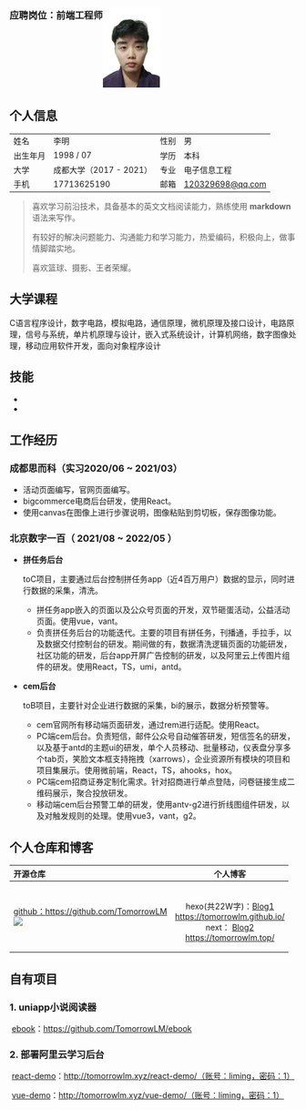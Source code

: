 <h3 style="display:flex">
    <div align="center">
		应聘岗位：前端工程师
	</div>
    <div style="float:right" align="center">
		<img width="100" src="./头像/6k.jpg" > 
	</div>
</h3>


## 个人信息

|          |                         |      |                  |
| :------- | :---------------------- | :--- | :--------------- |
| 姓名     | 李明                    | 性别 | 男               |
| 出生年月 | 1998 / 07               | 学历 | 本科             |
| 大学     | 成都大学（2017 - 2021） | 专业 | 电子信息工程     |
| 手机     | 17713625190             | 邮箱 | 120329698@qq.com |

>喜欢学习前沿技术，具备基本的英文文档阅读能力，熟练使用 **markdown** 语法来写作。
>
>有较好的解决问题能力、沟通能力和学习能力，热爱编码，积极向上，做事情脚踏实地。
>
>喜欢篮球、摄影、王者荣耀。

## 大学课程

C语言程序设计，数字电路，模拟电路，通信原理，微机原理及接口设计，电路原理，信号与系统，单片机原理与设计，嵌入式系统设计，计算机网络，数字图像处理，移动应用软件开发，面向对象程序设计

## 技能

- 
- 

## 工作经历 

### 成都思而科（实习2020/06 ~ 2021/03）

- 活动页面编写，官网页面编写。
- bigcommerce电商后台研发，使用React。
- 使用canvas在图像上进行步骤说明，图像粘贴到剪切板，保存图像功能。

### 北京数字一百（ 2021/08 ~ 2022/05 ）

- **拼任务后台**

  toC项目，主要通过后台控制拼任务app（近4百万用户）数据的显示，同时进行数据的采集，清洗。

  - 拼任务app嵌入的页面以及公众号页面的开发，双节砸蛋活动，公益活动页面。使用vue，vant。
  - 负责拼任务后台的功能迭代。主要的项目有拼任务，刊播通，手拉手，以及数据交付控制台的研发。期间做的有，数据清洗逻辑页面的功能研发，社区功能的研发，后台app开屏广告控制的研发，以及阿里云上传图片组件的研发。使用React，TS，umi，antd。

- **cem后台**

  toB项目，主要针对企业进行数据的采集，bi的展示，数据分析预警等。

  - cem官网所有移动端页面研发，通过rem进行适配。使用React。
  - PC端cem后台。负责短信，邮件公众号自动催答研发，短信签名的研发，以及基于antd的主题ui的研发，单个人员移动、批量移动，仪表盘分享多个tab页，笑脸文本框支持拖拽（xarrows），企业资源所有模块的项目和项目集展示。使用微前端，React，TS，ahooks，hox。
  - PC端cem招商证券定制化需求。针对招商进行单点登陆，问卷链接生成二维码展示，聚合投放研发。
  - 移动端cem后台预警工单的研发，使用antv-g2进行折线图组件研发，以及对触发规则的处理。使用vue3，vant，g2。

## 个人仓库和博客

| 开源仓库                                                     |                           个人博客                           |
| :----------------------------------------------------------- | :----------------------------------------------------------: |
| [github：](https://github.com/TomorrowLM)https://github.com/TomorrowLM<br/><img src="https://github-readme-stats.vercel.app/api/wakatime?username=TomorrowLM&&langs_count=8&theme=vue" /><br/> | <p style='color:red,width:100' align="center"><br/>hexo(共22W字)：[Blog1](https://tomorrowlm.github.io/) <br/>https://tomorrowlm.github.io/<br/>next： [Blog2](https://tomorrowlm.top/) <br/>https://tomorrowlm.top/<br/></p> |


## 自有项目

### 1. uniapp小说阅读器

​		[ebook](https://github.com/TomorrowLM/ebook)：https://github.com/TomorrowLM/ebook

### 2. 部署阿里云学习后台

​		[react-demo](http://tomorrowlm.xyz/react-demo/)：http://tomorrowlm.xyz/react-demo/（账号：liming，密码：1）

​		[vue-demo](http://tomorrowlm.xyz/vue-demo/)：http://tomorrowlm.xyz/vue-demo/（账号：liming，密码：1）



